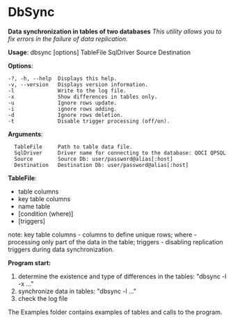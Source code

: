 # DbSync
**Data synchronization in tables of two databases**
*This utility allows you to fix errors in the failure of data replication.*

**Usage**: dbsync [options] TableFile SqlDriver Source Destination

**Options**:

    -?, -h, --help  Displays this help.
    -v, --version   Displays version information.
    -l              Write to the log file.
    -x              Show differences in tables only.
    -u              Ignore rows update.
    -i              ignore rows adding.
    -d              Ignore rows deletion.
    -t              Disable trigger processing (off/on).
    

**Arguments**:

      TableFile     Path to table data file.
      SqlDriver     Driver name for connecting to the database: QOCI QPSQL
      Source        Source Db: user/password@alias[:host]
      Destination   Destination Db: user/password@alias[:host]
    
**TableFile**:
- table columns
- key table columns
- name table
- [condition (where)]
- [triggers]

note:
key table columns - columns to define unique rows;
where - processing only part of the data in the table;
triggers - disabling replication triggers during data synchronization.
  
**Program start:**
1. determine the existence and type of differences in the tables: "dbsync -l -x ..."
2. synchronize data in tables: "dbsync -l ..."
3. check the log file

The Examples folder contains examples of tables and calls to the program.

